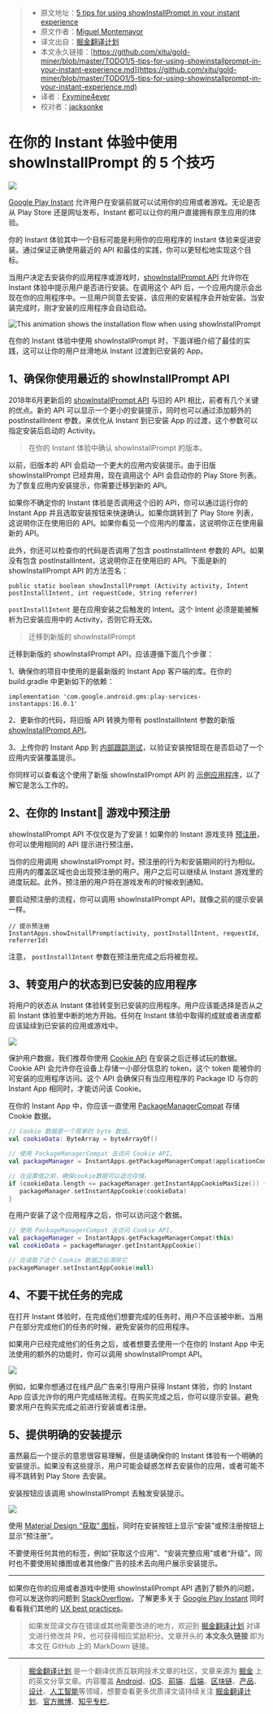> * 原文地址：[5 tips for using showInstallPrompt in your instant experience](https://medium.com/androiddevelopers/5-tips-for-using-showinstallprompt-in-your-instant-experience-99d4681e0ae)
> * 原文作者：[Miguel Montemayor](https://medium.com/@migmontemayor)
> * 译文出自：[掘金翻译计划](https://github.com/xitu/gold-miner)
> * 本文永久链接：[https://github.com/xitu/gold-miner/blob/master/TODO1/5-tips-for-using-showinstallprompt-in-your-instant-experience.md](https://github.com/xitu/gold-miner/blob/master/TODO1/5-tips-for-using-showinstallprompt-in-your-instant-experience.md)
> * 译者：[Fxymine4ever](https://github.com/Fxy4ever)
> * 校对者：[jacksonke](https://github.com/jacksonke)

# 在你的 Instant 体验中使用 showInstallPrompt 的 5 个技巧 

![](https://cdn-images-1.medium.com/max/3200/0*5eAOuRUKrRBXEJdI)

[Google Play Instant](https://developer.android.com/topic/google-play-instant) 允许用户在安装前就可以试用你的应用或者游戏。无论是否从 Play Store 还是网址发布，Instant 都可以让你的用户直接拥有原生应用的体验。

你的 Instant 体验其中一个目标可能是利用你的应用程序的 Instant 体验来促进安装。通过保证正确使用最近的 API 和最佳的实践，你可以更轻松地实现这个目标。

当用户决定去安装你的应用程序或游戏时，[showInstallPrompt API](https://developers.google.com/android/reference/com/google/android/gms/instantapps/InstantApps.html#showInstallPrompt(android.app.Activity,%20android.content.Intent,%20int,%20java.lang.String)) 允许你在 Instant 体验中提示用户是否进行安装。在调用这个 API 后，一个应用内提示会出现在你的应用程序中。一旦用户同意去安装，该应用的安装程序会开始安装。当安装完成时，刚才安装的应用程序会自动启动。

![**This animation shows the installation flow when using showInstallPrompt**](https://cdn-images-1.medium.com/max/2000/0*HaJS3sMgtdYB_TxA)

在你的 Instant 体验中使用 showInstallPrompt 时，下面详细介绍了最佳的实践，这可以让你的用户丝滑地从 Instant 过渡到已安装的 App。

## 1、确保你使用最近的 showInstallPrompt API

2018年6月更新后的 [showInstallPrompt API](https://developers.google.com/android/reference/com/google/android/gms/instantapps/InstantApps.html#showInstallPrompt(android.app.Activity,%20android.content.Intent,%20int,%20java.lang.String)) 与旧的 API 相比，前者有几个关键的优点。新的 API 可以显示一个更小的安装提示，同时也可以通过添加额外的 postInstallIntent 参数，来优化从 Instant 到已安装 App 的过渡，这个参数可以指定安装后启动的 Activity。

> 在你的 Instant 体验中确认 showInstallPrompt 的版本。

以前，旧版本的 API 会启动一个更大的应用内安装提示。由于旧版 showInstallPrompt 已经弃用，现在调用这个 API 会启动你的 Play Store 列表。为了恢复应用内安装提示，你需要迁移到新的 API。

如果你不确定你的 Instant 体验是否调用这个旧的 API，你可以通过运行你的 Instant App 并且选取安装按钮来快速确认。如果你跳转到了 Play Store 列表，这说明你正在使用旧的 API。如果你看见一个应用内的覆盖，这说明你正在使用最新的 API。

此外，你还可以检查你的代码是否调用了包含 postInstallIntent 参数的 API。如果没有包含 postInstallIntent，这说明你正在使用旧的 API。下面是新的 showInstallPrompt API 的方法签名：

```
public static boolean showInstallPrompt (Activity activity, Intent postInstallIntent, int requestCode, String referrer)
```

`postInstallIntent` 是在应用安装之后触发的 Intent。这个 Intent 必须是能被解析为已安装应用中的 Activity，否则它将无效。

> 迁移到新版的 showInstallPrompt

迁移到新版的 showInstallPrompt API，应该遵循下面几个步骤：

1、确保你的项目中使用的是最新版的 Instant App 客户端的库。在你的 build.gradle 中更新如下的依赖：

```
implementation 'com.google.android.gms:play-services-instantapps:16.0.1'
```

2、更新你的代码，将旧版 API 转换为带有 postInstallIntent 参数的新版 [showInstallPrompt API](https://developers.google.com/android/reference/com/google/android/gms/instantapps/InstantApps.html#showInstallPrompt(android.app.Activity,%20android.content.Intent,%20int,%20java.lang.String))。

3、上传你的 Instant App 到 [内部跟踪测试](https://support.google.com/googleplay/android-developer/answer/3131213?hl=en)，以验证安装按钮现在是否启动了一个应用内安装覆盖提示。

你同样可以查看这个使用了新版 showInstallPrompt API 的 [示例应用程序](https://github.com/googlesamples/android-instant-apps/tree/master/install-api)，以了解它是怎么工作的。

## 2、在你的 Instant 游戏中预注册

showInstallPrompt API 不仅仅是为了安装！如果你的 Instant 游戏支持 [预注册](https://support.google.com/googleplay/android-developer/answer/9084187)，你可以使用相同的 API 提示进行预注册。

当你的应用调用 showInstallPrompt 时，预注册的行为和安装期间的行为相似。应用内的覆盖区域也会出现预注册的用户。用户之后可以继续从 Instant 游戏里的进度玩起。此外，预注册的用户将在游戏发布的时候收到通知。

要启动预注册的流程，你可以调用 showInstallPrompt API，就像之前的提示安装一样。

```
// 提示预注册
InstantApps.showInstallPrompt(activity, postInstallIntent, requestId, referrerId)
```

注意， `postInstallIntent` 参数在预注册完成之后将被忽视。

## 3、转变用户的状态到已安装的应用程序

将用户的状态从 Instant 体验转变到已安装的应用程序。用户应该能选择是否从之前 Instant 体验里中断的地方开始。任何在 Instant 体验中取得的成就或者进度都应该延续到已安装的应用或游戏中。

![](https://cdn-images-1.medium.com/max/2000/0*r7DBqy2P92QFwOPf)

保护用户数据，我们推荐你使用 [Cookie API](https://developers.google.com/android/reference/com/google/android/gms/instantapps/PackageManagerCompat#getInstantAppCookie()) 在安装之后迁移试玩的数据。Cookie API 会允许你在设备上存储一小部分信息的 token，这个 token 能被你的可安装的应用程序访问。这个 API 会确保只有当应用程序的 Package ID 与你的 Instant App 相同时，才能访问该 Cookie。

在你的 Instant App 中，你应该一直使用 [PackageManagerCompat](https://developers.google.com/android/reference/com/google/android/gms/instantapps/PackageManagerCompat.html#setInstantAppCookie(byte[])) 存储 Cookie 数据。

```Kotlin
// Cookie 数据是一个简单的 byte 数组。
val cookieData: ByteArray = byteArrayOf()

// 使用 PackageManagerCompat 去访问 Cookie API。
val packageManager = InstantApps.getPackageManagerCompat(applicationContext)

// 在设置值之前，确保cookie数据可以适合存储。
if (cookieData.length <= packageManager.getInstantAppCookieMaxSize()) {
   packageManager.setInstantAppCookie(cookieData)
}
```

在用户安装了这个应用程序之后，你可以访问这个数据。

```Kotlin
// 使用 PackageManagerCompat 去访问 Cookie API。
val packageManager = InstantApps.getPackageManagerCompat(this)
val cookieData = packageManager.getInstantAppCookie()

// 在读取了这个 Cookie 数据之后清除它
packageManager.setInstantAppCookie(null)
```

## 4、不要干扰任务的完成

在打开 Instant 体验时，在完成他们想要完成的任务时，用户不应该被中断。当用户在部分完成他们的任务的时候，避免安装你的应用程序。

如果用户已经完成他们的任务之后，或者想要去使用一个在你的 Instant App 中无法使用的额外的功能时，你可以调用 showInstallPrompt API。

![](https://cdn-images-1.medium.com/max/2000/1*uovyCegQYpdiurkTpTL5lQ.png)

例如，如果你想通过在线产品广告来引导用户获得 Instant 体验，你的 Instant App 应该允许你的用户完成结账流程。在购买完成之后，你可以提示安装。避免要求用户在购买完成之前进行安装或者注册。

## 5、提供明确的安装提示

虽然最后一个提示的意思很容易理解，但是请确保你的 Instant 体验有一个明确的安装提示。如果没有这些提示，用户可能会疑惑怎样去安装你的应用，或者可能不得不跳转到 Play Store 去安装。

安装按钮应该调用 showInstallPrompt 去触发安装提示。

![](https://cdn-images-1.medium.com/max/2000/1*nKfEwwU4dVp08ZUndHvuIA.png)

使用 [Material Design “获取” 图标](https://material.io/icons/#ic_get_app)，同时在安装按钮上显示“安装”或预注册按钮上显示“预注册”。

不要使用任何其他的标签，例如“获取这个应用”、“安装完整应用”或者“升级”。同时也不要使用轮播图或者其他像广告的技术去向用户展示安装提示。

***

如果你在你的应用或者游戏中使用 showInstallPrompt API 遇到了额外的问题，你可以发送你的问题到 [StackOverflow](https://stackoverflow.com/questions/tagged/android-instant-apps)。了解更多关于 [Google Play Instant](https://developer.android.com/topic/google-play-instant) 同时看看我们其他的 [UX best practices](https://developer.android.com/topic/google-play-instant/best-practices/apps)。

> 如果发现译文存在错误或其他需要改进的地方，欢迎到 [掘金翻译计划](https://github.com/xitu/gold-miner) 对译文进行修改并 PR，也可获得相应奖励积分。文章开头的 **本文永久链接** 即为本文在 GitHub 上的 MarkDown 链接。

---

> [掘金翻译计划](https://github.com/xitu/gold-miner) 是一个翻译优质互联网技术文章的社区，文章来源为 [掘金](https://juejin.im) 上的英文分享文章。内容覆盖 [Android](https://github.com/xitu/gold-miner#android)、[iOS](https://github.com/xitu/gold-miner#ios)、[前端](https://github.com/xitu/gold-miner#前端)、[后端](https://github.com/xitu/gold-miner#后端)、[区块链](https://github.com/xitu/gold-miner#区块链)、[产品](https://github.com/xitu/gold-miner#产品)、[设计](https://github.com/xitu/gold-miner#设计)、[人工智能](https://github.com/xitu/gold-miner#人工智能)等领域，想要查看更多优质译文请持续关注 [掘金翻译计划](https://github.com/xitu/gold-miner)、[官方微博](http://weibo.com/juejinfanyi)、[知乎专栏](https://zhuanlan.zhihu.com/juejinfanyi)。
